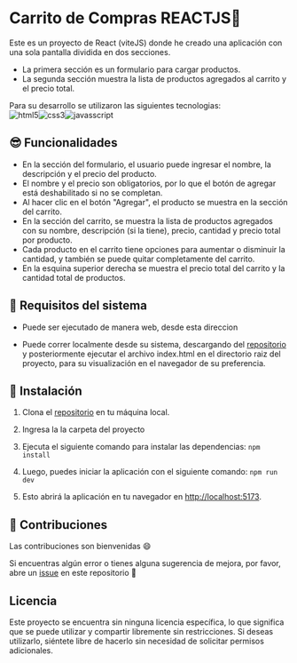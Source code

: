 
# Carrito de Compras REACTJS🚀

  

Este es un proyecto de React (viteJS) donde he creado una aplicación con una sola pantalla dividida en dos secciones. 

 - La primera sección es un formulario para cargar productos.
 - La segunda sección muestra la lista de productos agregados al carrito y el precio total.

Para su desarrollo se utilizaron las siguientes tecnologias:  
![html5](https://img.shields.io/badge/HTML5-E34F26?style=for-the-badge&logo=html5&logoColor=white)![css3](https://img.shields.io/badge/CSS3-1572B6?style=for-the-badge&logo=css3&logoColor=white)![javasscript](https://img.shields.io/badge/JavaScript-F7DF1E?style=for-the-badge&logo=javascript&logoColor=black)

## 😎 Funcionalidades

- En la sección del formulario, el usuario puede ingresar el nombre, la descripción y el precio del producto. 
- El nombre y el precio son obligatorios, por lo que el botón de agregar está deshabilitado si no se completan. 
- Al hacer clic en el botón "Agregar", el producto se muestra en la sección del carrito. 
- En la sección del carrito, se muestra la lista de productos agregados con su nombre, descripción (si la tiene), precio, cantidad y precio total por producto. 
- Cada producto en el carrito tiene opciones para aumentar o disminuir la cantidad, y también se puede quitar completamente del carrito. 
- En la esquina superior derecha se muestra el precio total del carrito y la cantidad total de productos.

  

## 🔧 Requisitos del sistema

  

- Puede ser ejecutado de manera web, desde esta direccion 

- Puede correr localmente desde su sistema, descargando del [repositorio](https://github.com/fmontenegro0510/carritoReactJS) y posteriormente ejecutar el archivo index.html en el directorio raiz del proyecto, para su visualización en el navegador de su preferencia.

  

  

## 🚀 Instalación

  

1. Clona el [repositorio](https://github.com/fmontenegro0510/CalculadoraJS_Cenit.git) en tu máquina local.

  

2. Ingresa la la carpeta del proyecto

  

3. Ejecuta el siguiente comando para instalar las dependencias:  `npm install`
4. Luego, puedes iniciar la aplicación con el siguiente comando: `npm run dev`
5. Esto abrirá la aplicación en tu navegador en [http://localhost:5173](http://localhost:5173).

  

## 🐞 Contribuciones

  

Las contribuciones son bienvenidas 😄

Si encuentras algún error o tienes alguna sugerencia de mejora, por favor, abre un [issue](https://github.com/fmontenegro0510/carritoReactJS/issues) en este repositorio 🐛

  

## Licencia

  

Este proyecto se encuentra sin ninguna licencia específica, lo que significa que se puede utilizar y compartir libremente sin restricciones. Si deseas utilizarlo, siéntete libre de hacerlo sin necesidad de solicitar permisos adicionales.